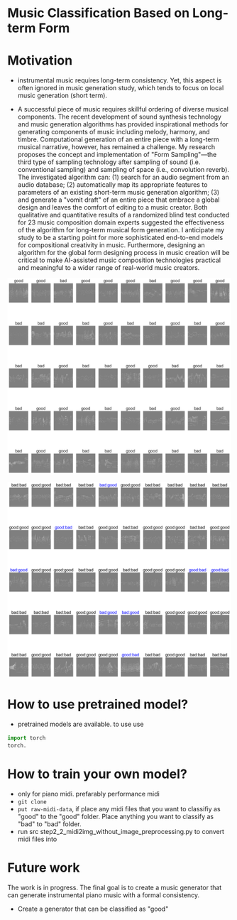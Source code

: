 # Music Classification Based on Long-term Form


# Motivation
* instrumental music requires long-term consistency. Yet, this aspect is often ignored in music generation study, which tends to focus on local music generation (short term). 

* A successful piece of music requires skillful ordering of diverse musical components. The recent development of sound synthesis technology and music generation algorithms has provided inspirational methods for generating components of music including melody, harmony, and timbre. Computational generation of an entire piece with a long-term musical narrative, however, has remained a challenge. My research proposes the concept and implementation of "Form Sampling"—the third type of sampling technology after sampling of sound (i.e. conventional sampling) and sampling of space (i.e., convolution reverb). The investigated algorithm can: (1) search for an audio segment from an audio database; (2) automatically map its appropriate features to parameters of an existing short-term music generation algorithm; (3) and generate a "vomit draft" of an entire piece that embrace a global design and leaves the comfort of editing to a music creator. Both qualitative and quantitative results of a randomized blind test conducted for 23 music composition domain experts suggested the effectiveness of the algorithm for long-term musical form generation. I anticipate my study to be a starting point for more sophisticated end-to-end models for compositional creativity in music. Furthermore, designing an algorithm for the global form designing process in music creation will be critical to make AI-assisted music composition technologies practical and meaningful to a wider range of real-world music creators. 


![Alt text](05-visualization/20230509_092423_ground_truth_labels.png)

![Alt text](05-visualization/20230509_092423_classification_result.png)



# How to use pretrained model?
* pretrained models are available. to use use 
```python
import torch
torch.

```

# How to train your own model?
* only for piano midi. prefarably performance midi
* `git clone`
* `put raw-midi-data`, if place any midi files that you want to classifiy as "good" to the "good" folder. Place anything you want to classify as "bad" to "bad" folder.
* run src step2_2_midi2img_without_image_preprocessing.py to convert midi files into 



# Future work
The work is in progress. The final goal is to create a music generator that can generate instrumental piano music with a formal consistency. 

* Create a generator  that can be classified as "good"
